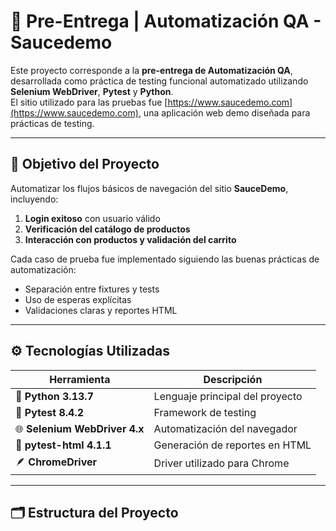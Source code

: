# 🧪 Pre-Entrega | Automatización QA - Saucedemo

Este proyecto corresponde a la **pre-entrega de Automatización QA**, desarrollada como práctica de testing funcional automatizado utilizando **Selenium WebDriver**, **Pytest** y **Python**.  
El sitio utilizado para las pruebas fue [https://www.saucedemo.com](https://www.saucedemo.com), una aplicación web demo diseñada para prácticas de testing.

---

## 🎯 Objetivo del Proyecto

Automatizar los flujos básicos de navegación del sitio **SauceDemo**, incluyendo:
1. **Login exitoso** con usuario válido  
2. **Verificación del catálogo de productos**  
3. **Interacción con productos y validación del carrito**

Cada caso de prueba fue implementado siguiendo las buenas prácticas de automatización:
- Separación entre fixtures y tests  
- Uso de esperas explícitas  
- Validaciones claras y reportes HTML  

---

## ⚙️ Tecnologías Utilizadas

| Herramienta | Descripción |
|--------------|-------------|
| 🐍 **Python 3.13.7** | Lenguaje principal del proyecto |
| 🧩 **Pytest 8.4.2** | Framework de testing |
| 🌐 **Selenium WebDriver 4.x** | Automatización del navegador |
| 🧱 **pytest-html 4.1.1** | Generación de reportes en HTML |
| 🪶 **ChromeDriver** | Driver utilizado para Chrome |

---

## 🗂️ Estructura del Proyecto

